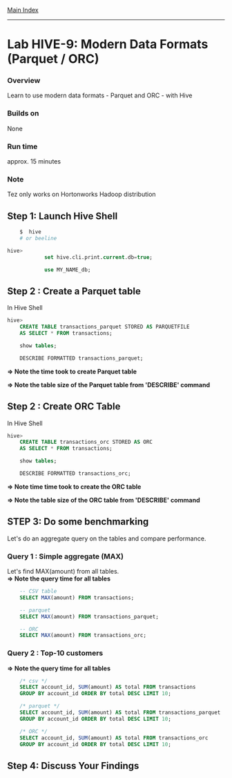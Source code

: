 <link rel='stylesheet' href='../assets/css/main.css'/>

[Main Index](../../README.md)

-----

# Lab HIVE-9: Modern Data Formats (Parquet / ORC)


### Overview
Learn to use modern data formats - Parquet and ORC - with Hive

### Builds on
None

### Run time
approx. 15 minutes

### Note
Tez only works on Hortonworks Hadoop distribution


## Step 1: Launch Hive Shell
```bash
    $  hive
    # or beeline
```

```sql
hive>
            set hive.cli.print.current.db=true;

            use MY_NAME_db;
```



## Step 2 : Create a Parquet table

In Hive Shell
```sql
hive>
    CREATE TABLE transactions_parquet STORED AS PARQUETFILE
    AS SELECT * FROM transactions;

    show tables;

    DESCRIBE FORMATTED transactions_parquet;
```

**=> Note the time took to create Parquet table**

**=> Note the table size of  the Parquet table from 'DESCRIBE' command**

## Step 2 : Create ORC Table

In Hive Shell
```sql
hive>
    CREATE TABLE transactions_orc STORED AS ORC
    AS SELECT * FROM transactions;

    show tables;

    DESCRIBE FORMATTED transactions_orc;
```

**=> Note time time took to create the ORC table**

**=> Note the table size of  the ORC table from 'DESCRIBE' command**


## STEP 3: Do some benchmarking
Let's do an aggregate query on the tables and compare performance.

### Query 1 : Simple aggregate (MAX)
Let's find MAX(amount) from all tables.  
**=> Note the query time for all tables**

```sql  
    -- CSV table
    SELECT MAX(amount) FROM transactions;

    -- parquet
    SELECT MAX(amount) FROM transactions_parquet;

    -- ORC
    SELECT MAX(amount) FROM transactions_orc;
```

### Query 2 : Top-10 customers

**=> Note the query time for all tables**

```sql
    /* csv */
    SELECT account_id, SUM(amount) AS total FROM transactions
    GROUP BY account_id ORDER BY total DESC LIMIT 10;

    /* parquet */
    SELECT account_id, SUM(amount) AS total FROM transactions_parquet
    GROUP BY account_id ORDER BY total DESC LIMIT 10;

    /* ORC */
    SELECT account_id, SUM(amount) AS total FROM transactions_orc
    GROUP BY account_id ORDER BY total DESC LIMIT 10;
```

## Step 4: Discuss Your Findings
